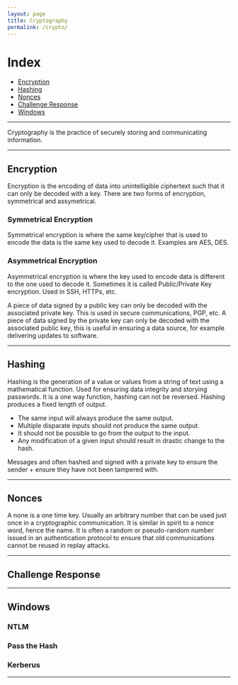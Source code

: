 ```yaml
---
layout: page
title: Cryptography
permalink: /crypto/
---
```


# Index

* [Encryption](#encryption)
* [Hashing](#hashing)
* [Nonces](#nonces)
* [Challenge Response](#challenge-response)
* [Windows](#windows)

---

Cryptography is the practice of securely storing and communicating information.

---

## Encryption

Encryption is the encoding of data into unintelligible ciphertext such that it can only be decoded with a key. There are two forms of encryption, symmetrical and assymetrical.

### Symmetrical Encryption

Symmetrical encryption is where the same key/cipher that is used to encode the data is the same key used to decode it. Examples are AES, DES.

### Asymmetrical Encryption

Asymmetrical encryption is where the key used to encode data is different to the one used to decode it. Sometimes it is called Public/Private Key encryption. Used in SSH, HTTPs, etc.

A piece of data signed by a public key can only be decoded with the associated private key. This is used in secure communications, PGP, etc. A piece of data signed by the private key can only be decoded with the associated public key, this is useful in ensuring a data source, for example delivering updates to software.

---

## Hashing

Hashing is the generation of a value or values from a string of text using a mathematical function. Used for ensuring data integrity and storying passwords. It is a one way function, hashing can not be reversed. Hashing produces a fixed length of output.

* The same input will always produce the same output.
* Multiple disparate inputs should not produce the same output.
* It should not be possible to go from the output to the input.
* Any modification of a given input should result in drastic change to the hash.

Messages and often hashed and signed with a private key to ensure the sender + ensure they have not been tampered with.

---

## Nonces

A none is a one time key. Usually an arbitrary number that can be used just once in a cryptographic communication. It is similar in spirit to a nonce word, hence the name. It is often a random or pseudo-random number issued in an authentication protocol to ensure that old communications cannot be reused in replay attacks.

---

## Challenge Response



---

## Windows

### NTLM

### Pass the Hash

### Kerberus

---
